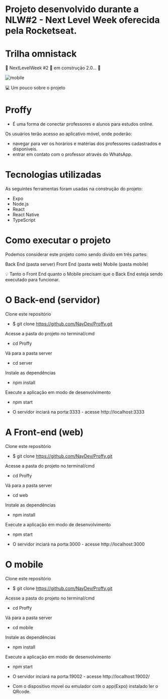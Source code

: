 # Projeto desenvolvido durante a NLW#2 - Next Level Week oferecida pela Rocketseat. 

# Trilha omnistack

🚧 NextLevelWeek #2 🚀 em construção 2.0... 🚧

![mobile](https://user-images.githubusercontent.com/50646395/89698021-64537680-d8f5-11ea-82d2-16b6040c559b.jpeg)


💻 Um pouco sobre o projeto

# Proffy
 * É uma forma de conectar professores e alunos para estudos online.
 
 Os usuários terão acesso ao aplicativo móvel, onde poderão:

* navegar para ver os horários e matérias dos professores cadastrados e disponiveis.
* entrar em contato com o professor através do WhatsApp.

# Tecnologias utilizadas

As seguintes ferramentas foram usadas na construção do projeto:

* Expo
* Node.js
* React
* React Native
* TypeScript

# Como executar o projeto

Podemos considerar este projeto como sendo divido em três partes:

Back End (pasta server)
Front End (pasta web)
Mobile (pasta mobile)

💡 Tanto o Front End quanto o Mobile precisam que o Back End esteja sendo executado para funcionar.

# O Back-end (servidor)

Clone este repositório
 * $ git clone https://github.com/NayDev/Proffy.git
 
Acesse a pasta do projeto no terminal/cmd
 * cd Proffy
 
Vá para a pasta server
 * cd server

Instale as dependências
 * npm install
 
Execute a aplicação em modo de desenvolvimento
* npm start

* O servidor inciará na porta:3333 - acesse http://localhost:3333 

# A Front-end (web)

Clone este repositório
 * $ git clone https://github.com/NayDev/Proffy.git
 
Acesse a pasta do projeto no terminal/cmd
 * cd Proffy
 
Vá para a pasta server
 * cd web

Instale as dependências
 * npm install
 
Execute a aplicação em modo de desenvolvimento
* npm start

* O servidor inciará na porta:3000 - acesse http://localhost:3000

# O mobile

Clone este repositório
 * $ git clone https://github.com/NayDev/Proffy.git
 
Acesse a pasta do projeto no terminal/cmd
 * cd Proffy
 
Vá para a pasta server
 * cd mobile

Instale as dependências
 * npm install
 
Execute a aplicação em modo de desenvolvimento
* npm start

* O servidor inciará na porta:19002 - acesse http://localhost:19002/

* Com o dispositivo movel ou emulador com o app(Expo) instalado ler o QRcode.
